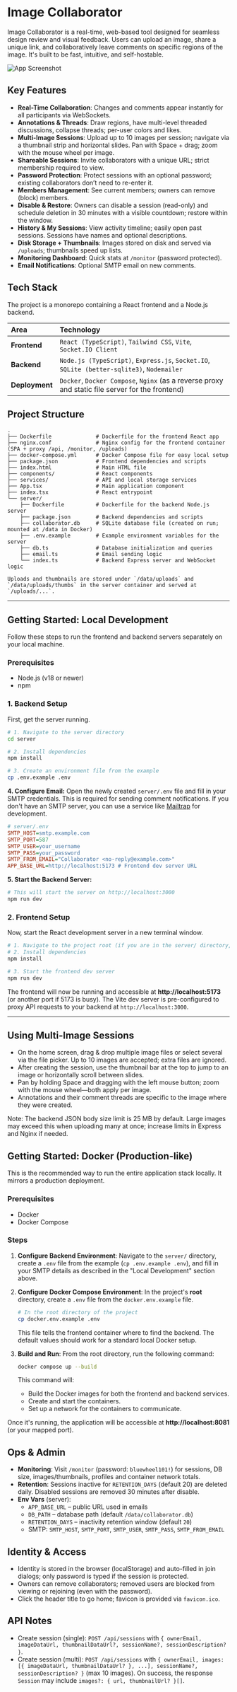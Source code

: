 # Image Collaborator

Image Collaborator is a real-time, web-based tool designed for seamless design review and visual feedback. Users can upload an image, share a unique link, and collaboratively leave comments on specific regions of the image. It's built to be fast, intuitive, and self-hostable.

![App Screenshot](https://i.imgur.com/example.png) <!-- Replace with an actual screenshot -->

## Key Features

-   **Real-Time Collaboration**: Changes and comments appear instantly for all participants via WebSockets.
-   **Annotations & Threads**: Draw regions, have multi-level threaded discussions, collapse threads; per-user colors and likes.
-   **Multi-Image Sessions**: Upload up to 10 images per session; navigate via a thumbnail strip and horizontal slides. Pan with Space + drag; zoom with the mouse wheel per image.
-   **Shareable Sessions**: Invite collaborators with a unique URL; strict membership required to view.
-   **Password Protection**: Protect sessions with an optional password; existing collaborators don’t need to re-enter it.
-   **Members Management**: See current members; owners can remove (block) members.
-   **Disable & Restore**: Owners can disable a session (read-only) and schedule deletion in 30 minutes with a visible countdown; restore within the window.
-   **History & My Sessions**: View activity timeline; easily open past sessions. Sessions have names and optional descriptions.
-   **Disk Storage + Thumbnails**: Images stored on disk and served via `/uploads`; thumbnails speed up lists.
-   **Monitoring Dashboard**: Quick stats at `/monitor` (password protected).
-   **Email Notifications**: Optional SMTP email on new comments.

## Tech Stack

The project is a monorepo containing a React frontend and a Node.js backend.

| Area      | Technology                                                                                                  |
| :-------- | :---------------------------------------------------------------------------------------------------------- |
| **Frontend**  | `React (TypeScript)`, `Tailwind CSS`, `Vite`, `Socket.IO Client`                                            |
| **Backend**   | `Node.js (TypeScript)`, `Express.js`, `Socket.IO`, `SQLite (better-sqlite3)`, `Nodemailer`                |
| **Deployment**| `Docker`, `Docker Compose`, `Nginx` (as a reverse proxy and static file server for the frontend) |

## Project Structure

```
.
├── Dockerfile              # Dockerfile for the frontend React app
├── nginx.conf              # Nginx config for the frontend container (SPA + proxy /api, /monitor, /uploads)
├── docker-compose.yml      # Docker Compose file for easy local setup
├── package.json            # Frontend dependencies and scripts
├── index.html              # Main HTML file
├── components/             # React components
├── services/               # API and local storage services
├── App.tsx                 # Main application component
├── index.tsx               # React entrypoint
└── server/
    ├── Dockerfile          # Dockerfile for the backend Node.js server
    ├── package.json        # Backend dependencies and scripts
    ├── collaborator.db     # SQLite database file (created on run; mounted at /data in Docker)
    ├── .env.example        # Example environment variables for the server
    ├── db.ts               # Database initialization and queries
    ├── email.ts            # Email sending logic
    └── index.ts            # Backend Express server and WebSocket logic

Uploads and thumbnails are stored under `/data/uploads` and `/data/uploads/thumbs` in the server container and served at `/uploads/...`.
```

---

## Getting Started: Local Development

Follow these steps to run the frontend and backend servers separately on your local machine.

### Prerequisites

-   Node.js (v18 or newer)
-   npm

### 1. Backend Setup

First, get the server running.

```bash
# 1. Navigate to the server directory
cd server

# 2. Install dependencies
npm install

# 3. Create an environment file from the example
cp .env.example .env
```

**4. Configure Email:**
Open the newly created `server/.env` file and fill in your SMTP credentials. This is required for sending comment notifications. If you don't have an SMTP server, you can use a service like [Mailtrap](https://mailtrap.io/) for development.

```ini
# server/.env
SMTP_HOST=smtp.example.com
SMTP_PORT=587
SMTP_USER=your_username
SMTP_PASS=your_password
SMTP_FROM_EMAIL="Collaborator <no-reply@example.com>"
APP_BASE_URL=http://localhost:5173 # Frontend dev server URL
```

**5. Start the Backend Server:**

```bash
# This will start the server on http://localhost:3000
npm run dev
```

### 2. Frontend Setup

Now, start the React development server in a new terminal window.

```bash
# 1. Navigate to the project root (if you are in the server/ directory, run `cd ..`)
# 2. Install dependencies
npm install

# 3. Start the frontend dev server
npm run dev
```

The frontend will now be running and accessible at **http://localhost:5173** (or another port if 5173 is busy). The Vite dev server is pre-configured to proxy API requests to your backend at `http://localhost:3000`.

---

## Using Multi-Image Sessions

- On the home screen, drag & drop multiple image files or select several via the file picker. Up to 10 images are accepted; extra files are ignored.
- After creating the session, use the thumbnail bar at the top to jump to an image or horizontally scroll between slides.
- Pan by holding Space and dragging with the left mouse button; zoom with the mouse wheel—both apply per image.
- Annotations and their comment threads are specific to the image where they were created.

Note: The backend JSON body size limit is 25 MB by default. Large images may exceed this when uploading many at once; increase limits in Express and Nginx if needed.

## Getting Started: Docker (Production-like)

This is the recommended way to run the entire application stack locally. It mirrors a production deployment.

### Prerequisites

-   Docker
-   Docker Compose

### Steps

1.  **Configure Backend Environment**:
    Navigate to the `server/` directory, create a `.env` file from the example (`cp .env.example .env`), and fill in your SMTP details as described in the "Local Development" section above.

2.  **Configure Docker Compose Environment**:
    In the project's **root** directory, create a `.env` file from the `docker.env.example` file.

    ```bash
    # In the root directory of the project
    cp docker.env.example .env
    ```

    This file tells the frontend container where to find the backend. The default values should work for a standard local Docker setup.

3.  **Build and Run**:
    From the root directory, run the following command:

    ```bash
    docker compose up --build
    ```

    This command will:
    -   Build the Docker images for both the frontend and backend services.
    -   Create and start the containers.
    -   Set up a network for the containers to communicate.

Once it's running, the application will be accessible at **http://localhost:8081** (or your mapped port).

## Ops & Admin

-   **Monitoring**: Visit `/monitor` (password: `bluewheel101!`) for sessions, DB size, images/thumbnails, profiles and container network totals.
-   **Retention**: Sessions inactive for `RETENTION_DAYS` (default 20) are deleted daily. Disabled sessions are removed 30 minutes after disable.
-   **Env Vars** (server):
    - `APP_BASE_URL` – public URL used in emails
    - `DB_PATH` – database path (default `/data/collaborator.db`)
    - `RETENTION_DAYS` – inactivity retention window (default `20`)
    - SMTP: `SMTP_HOST`, `SMTP_PORT`, `SMTP_USER`, `SMTP_PASS`, `SMTP_FROM_EMAIL`

## Identity & Access

- Identity is stored in the browser (localStorage) and auto-filled in join dialogs; only password is typed if the session is protected.
- Owners can remove collaborators; removed users are blocked from viewing or rejoining (even with the password).
- Click the header title to go home; favicon is provided via `favicon.ico`.

## API Notes

- Create session (single): `POST /api/sessions` with `{ ownerEmail, imageDataUrl, thumbnailDataUrl?, sessionName?, sessionDescription? }`.
- Create session (multi): `POST /api/sessions` with `{ ownerEmail, images: [{ imageDataUrl, thumbnailDataUrl? }, ...], sessionName?, sessionDescription? }` (max 10 images). On success, the response `Session` may include `images?: { url, thumbnailUrl? }[]`.
